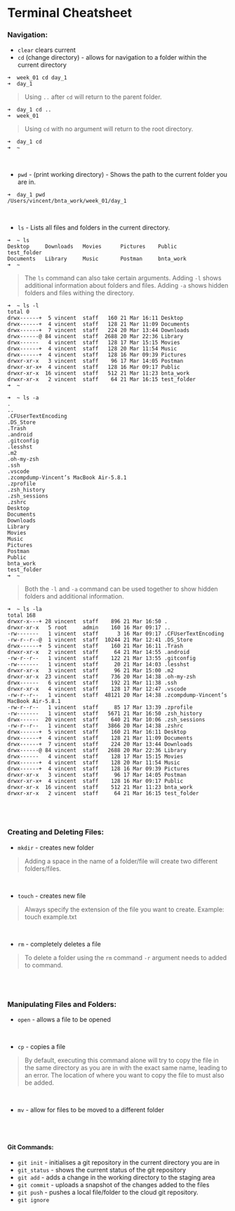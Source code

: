 # Terminal Cheatsheet

### Navigation: <br>
* `clear` clears current 
* `cd` (change directory) - allows for navigation to a folder within the current directory <br>
``` shell
➜  week_01 cd day_1
➜  day_1 
```
> Using `..` after `cd` will return to the parent folder.
```shell
➜  day_1 cd ..
➜  week_01 
```

> Using `cd` with no argument will return to the root directory.
```shell
➜  day_1 cd
➜  ~ 
```
<br />

* `pwd` - (print working directory) - Shows the path to the current folder you are in.
```shell
➜  day_1 pwd
/Users/vincent/bnta_work/week_01/day_1
```
<br />

* `ls` - Lists all files and folders in the current directory.
```shell
➜  ~ ls
Desktop     Downloads   Movies      Pictures    Public      test_folder
Documents   Library     Music       Postman     bnta_work
➜  ~ 
```
> The `ls` command can also take certain arguments. Adding `-l` shows additional information about folders and files. Adding `-a` shows hidden folders and files withing the directory.
```shell
➜  ~ ls -l 
total 0
drwx------+  5 vincent  staff   160 21 Mar 16:11 Desktop
drwx------+  4 vincent  staff   128 21 Mar 11:09 Documents
drwx------+  7 vincent  staff   224 20 Mar 13:44 Downloads
drwx------@ 84 vincent  staff  2688 20 Mar 22:36 Library
drwx------   4 vincent  staff   128 17 Mar 15:15 Movies
drwx------+  4 vincent  staff   128 20 Mar 11:54 Music
drwx------+  4 vincent  staff   128 16 Mar 09:39 Pictures
drwxr-xr-x   3 vincent  staff    96 17 Mar 14:05 Postman
drwxr-xr-x+  4 vincent  staff   128 16 Mar 09:17 Public
drwxr-xr-x  16 vincent  staff   512 21 Mar 11:23 bnta_work
drwxr-xr-x   2 vincent  staff    64 21 Mar 16:15 test_folder
➜  ~ 
```
```shell
➜  ~ ls -a
.
..
.CFUserTextEncoding
.DS_Store
.Trash
.android
.gitconfig
.lesshst
.m2
.oh-my-zsh
.ssh
.vscode
.zcompdump-Vincent’s MacBook Air-5.8.1
.zprofile
.zsh_history
.zsh_sessions
.zshrc
Desktop
Documents
Downloads
Library
Movies
Music
Pictures
Postman
Public
bnta_work
test_folder
➜  ~ 
```
> Both the `-l` and `-a` command can be used together to show hidden folders and additional information.
```shell
➜  ~ ls -la
total 168
drwxr-x---+ 28 vincent  staff    896 21 Mar 16:50 .
drwxr-xr-x   5 root     admin    160 16 Mar 09:17 ..
-rw-------   1 vincent  staff      3 16 Mar 09:17 .CFUserTextEncoding
-rw-r--r--@  1 vincent  staff  10244 21 Mar 12:41 .DS_Store
drwx------+  5 vincent  staff    160 21 Mar 16:11 .Trash
drwxr-xr-x   2 vincent  staff     64 21 Mar 14:55 .android
-rw-r--r--   1 vincent  staff    122 21 Mar 13:55 .gitconfig
-rw-------   1 vincent  staff     20 21 Mar 14:03 .lesshst
drwxr-xr-x   3 vincent  staff     96 21 Mar 15:00 .m2
drwxr-xr-x  23 vincent  staff    736 20 Mar 14:38 .oh-my-zsh
drwx------   6 vincent  staff    192 21 Mar 11:38 .ssh
drwxr-xr-x   4 vincent  staff    128 17 Mar 12:47 .vscode
-rw-r--r--   1 vincent  staff  48121 20 Mar 14:38 .zcompdump-Vincent’s MacBook Air-5.8.1
-rw-r--r--   1 vincent  staff     85 17 Mar 13:39 .zprofile
-rw-------   1 vincent  staff   5671 21 Mar 16:50 .zsh_history
drwx------  20 vincent  staff    640 21 Mar 10:06 .zsh_sessions
-rw-r--r--   1 vincent  staff   3866 20 Mar 14:38 .zshrc
drwx------+  5 vincent  staff    160 21 Mar 16:11 Desktop
drwx------+  4 vincent  staff    128 21 Mar 11:09 Documents
drwx------+  7 vincent  staff    224 20 Mar 13:44 Downloads
drwx------@ 84 vincent  staff   2688 20 Mar 22:36 Library
drwx------   4 vincent  staff    128 17 Mar 15:15 Movies
drwx------+  4 vincent  staff    128 20 Mar 11:54 Music
drwx------+  4 vincent  staff    128 16 Mar 09:39 Pictures
drwxr-xr-x   3 vincent  staff     96 17 Mar 14:05 Postman
drwxr-xr-x+  4 vincent  staff    128 16 Mar 09:17 Public
drwxr-xr-x  16 vincent  staff    512 21 Mar 11:23 bnta_work
drwxr-xr-x   2 vincent  staff     64 21 Mar 16:15 test_folder
```
<br />
<br />

### Creating and Deleting Files:
* `mkdir` - creates new folder
>Adding a space in the name of a folder/file will create two different folders/files.

<br />

* `touch` - creates new file
> Always specify the extension of the file you want to create. Example: touch example.txt

<br />

* `rm` - completely deletes a file
> To delete a folder using the `rm` command `-r` argument needs to added to command.

<br />
<br />

### Manipulating Files and Folders:
* `open` - allows a file to be opened

<br />

* `cp` - copies a  file
> By default, executing this command alone will try to copy the file in the same directory as you are in with the exact same name, leading to an error. The location of where you want to copy the file to must also be added.

<br />

* `mv` - allow for files to be moved to a different folder

<br />
<br />

#### Git Commands:
* `git init` - initialises a git repository in the current directory you are in
* `git_status` - shows the current status of the git repository
* `git add` - adds a change in the working directory to the staging area
* `git commit` - uploads a snapshot of the changes added to the files
* `git push` - pushes a local file/folder to the cloud git repository.
* `git ignore`
